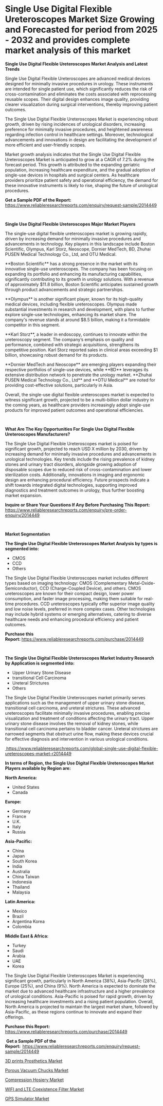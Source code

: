 <p><h1>Single Use Digital Flexible Ureteroscopes Market Size Growing and Forecasted for period from 2025 - 2032 and provides complete market analysis of this market</h1></p><p><strong>Single Use Digital Flexible Ureteroscopes Market Analysis and Latest Trends</strong></p>
<p><p>Single Use Digital Flexible Ureteroscopes are advanced medical devices designed for minimally invasive procedures in urology. These instruments are intended for single patient use, which significantly reduces the risk of cross-contamination and eliminates the costs associated with reprocessing reusable scopes. Their digital design enhances image quality, providing clearer visualization during surgical interventions, thereby improving patient outcomes.</p><p>The Single Use Digital Flexible Ureteroscopes Market is experiencing robust growth, driven by rising incidences of urological disorders, increasing preference for minimally invasive procedures, and heightened awareness regarding infection control in healthcare settings. Moreover, technological advancements and innovations in design are facilitating the development of more efficient and user-friendly scopes.</p><p>Market growth analysis indicates that the Single Use Digital Flexible Ureteroscopes Market is anticipated to grow at a CAGR of 7.2% during the forecast period. This growth is attributed to the expanding geriatric population, increasing healthcare expenditure, and the gradual adoption of single-use devices in hospitals and surgical centers. As healthcare providers prioritize patient safety and operational efficiency, the demand for these innovative instruments is likely to rise, shaping the future of urological procedures.</p></p>
<p><strong>Get a Sample PDF of the Report:&nbsp;</strong> <a href="https://www.reliableresearchreports.com/enquiry/request-sample/2014449?utm_campaign=10&utm_medium=2&utm_source=Github&utm_content=ia&utm_term=29032025&utm_id=single-use-digital-flexible-ureteroscopes">https://www.reliableresearchreports.com/enquiry/request-sample/2014449</a></p>
<p>&nbsp;</p>
<p><strong>Single Use Digital Flexible Ureteroscopes Major Market Players</strong></p>
<p><p>The single-use digital flexible ureteroscopes market is growing rapidly, driven by increasing demand for minimally invasive procedures and advancements in technology. Key players in this landscape include Boston Scientific, Olympus, Karl Storz, Neoscope, Dornier MedTech, BD, Zhuhai PUSEN Medical Technology Co., Ltd, and OTU Medical.</p><p>**Boston Scientific** has a strong presence in the market with its innovative single-use ureteroscopes. The company has been focusing on expanding its portfolio and enhancing its manufacturing capabilities, significantly contributing to its growth in urology solutions. With a revenue of approximately $11.8 billion, Boston Scientific anticipates sustained growth through product advancements and strategic partnerships.</p><p>**Olympus** is another significant player, known for its high-quality medical devices, including flexible ureteroscopes. Olympus made substantial investments in research and development, with plans to further explore single-use technologies, enhancing its market share. The company's revenue stands at around $8.5 billion, making it a formidable competitor in this segment.</p><p>**Karl Storz**, a leader in endoscopy, continues to innovate within the ureteroscopy segment. The company’s emphasis on quality and performance, combined with strategic acquisitions, strengthens its competitive position. Karl Storz reported sales in clinical areas exceeding $1 billion, showcasing robust demand for its products.</p><p>**Dornier MedTech and Neoscope** are emerging players expanding their respective portfolios of single-use devices, while **BD** leverages its extensive distribution network to penetrate the urology market. **Zhuhai PUSEN Medical Technology Co., Ltd** and **OTU Medical** are noted for providing cost-effective solutions, particularly in Asia.</p><p>Overall, the single-use digital flexible ureteroscopes market is expected to witness significant growth, projected to be a multi-billion dollar industry in the coming years, as healthcare providers increasingly adopt single-use products for improved patient outcomes and operational efficiencies.</p></p>
<p>&nbsp;</p>
<p><strong>What Are The Key Opportunities For Single Use Digital Flexible Ureteroscopes Manufacturers?</strong></p>
<p><p>The Single Use Digital Flexible Ureteroscopes market is poised for significant growth, projected to reach USD X million by 2030, driven by increasing demand for minimally invasive procedures and advancements in urological technologies. Key trends include the rising prevalence of kidney stones and urinary tract disorders, alongside growing adoption of disposable scopes due to reduced risk of cross-contamination and lower sterilization costs. Additionally, innovations in imaging and ergonomic design are enhancing procedural efficiency. Future prospects indicate a shift towards integrated digital technologies, supporting improved diagnostics and treatment outcomes in urology, thus further boosting market expansion.</p></p>
<p><strong>Inquire or Share Your Questions If Any Before Purchasing This Report:</strong> <a href="https://www.reliableresearchreports.com/enquiry/pre-order-enquiry/2014449?utm_campaign=10&utm_medium=2&utm_source=Github&utm_content=ia&utm_term=29032025&utm_id=single-use-digital-flexible-ureteroscopes">https://www.reliableresearchreports.com/enquiry/pre-order-enquiry/2014449</a></p>
<p>&nbsp;</p>
<p><strong>Market Segmentation</strong></p>
<p><strong>The Single Use Digital Flexible Ureteroscopes Market Analysis by types is segmented into:</strong></p>
<p><ul><li>CMOS</li><li>CCD</li><li>Others</li></ul></p>
<p><p>The Single Use Digital Flexible Ureteroscopes market includes different types based on imaging technology: CMOS (Complementary Metal-Oxide-Semiconductor), CCD (Charge-Coupled Device), and others. CMOS ureteroscopes are known for their compact design, lower power consumption, and faster image processing, making them suitable for real-time procedures. CCD ureteroscopes typically offer superior image quality and low noise levels, preferred in more complex cases. Other technologies may include hybrid systems or emerging alternatives, catering to diverse healthcare needs and enhancing procedural efficiency and patient outcomes.</p></p>
<p><strong>Purchase this Report:&nbsp;</strong><a href="https://www.reliableresearchreports.com/purchase/2014449?utm_campaign=10&utm_medium=2&utm_source=Github&utm_content=ia&utm_term=29032025&utm_id=single-use-digital-flexible-ureteroscopes">https://www.reliableresearchreports.com/purchase/2014449</a></p>
<p>&nbsp;</p>
<p><strong>The Single Use Digital Flexible Ureteroscopes Market Industry Research by Application is segmented into:</strong></p>
<p><ul><li>Upper Urinary Stone Disease</li><li>transitional Cell Carcinoma</li><li>Ureteral Strictures</li><li>Others</li></ul></p>
<p><p>The Single Use Digital Flexible Ureteroscopes market primarily serves applications such as the management of upper urinary stone disease, transitional cell carcinoma, and ureteral strictures. These advanced ureteroscopes facilitate minimally invasive procedures, enabling precise visualization and treatment of conditions affecting the urinary tract. Upper urinary stone disease involves the removal of kidney stones, while transitional cell carcinoma pertains to bladder cancer. Ureteral strictures are narrowed segments that obstruct urine flow, making these devices crucial for effective diagnosis and intervention in various urological conditions.</p></p>
<p><a href="https://www.reliableresearchreports.com/global-single-use-digital-flexible-ureteroscopes-market-r2014449?utm_campaign=10&utm_medium=2&utm_source=Github&utm_content=ia&utm_term=29032025&utm_id=single-use-digital-flexible-ureteroscopes">&nbsp;https://www.reliableresearchreports.com/global-single-use-digital-flexible-ureteroscopes-market-r2014449</a></p>
<p><strong>In terms of Region, the Single Use Digital Flexible Ureteroscopes Market Players available by Region are:</strong></p>
<p>
    <p> <strong> North America: </strong>
        <ul>
            <li>United States</li>
            <li>Canada</li>
        </ul>
        </p> 
    <p> <strong> Europe: </strong>
        <ul>
            <li>Germany</li>
            <li>France</li>
            <li>U.K.</li>
            <li>Italy</li>
            <li>Russia</li>
        </ul>
        </p> 
    <p> <strong> Asia-Pacific: </strong>
        <ul>
            <li>China</li>
            <li>Japan</li>
            <li>South Korea</li>
            <li>India</li>
            <li>Australia</li>
            <li>China Taiwan</li>
            <li>Indonesia</li>
            <li>Thailand</li>
            <li>Malaysia</li>
        </ul>
        </p> 
    <p> <strong> Latin America: </strong>
        <ul>
            <li>Mexico</li>
            <li>Brazil</li>
            <li>Argentina Korea</li>
            <li>Colombia</li>
        </ul>
        </p> 
    <p> <strong> Middle East & Africa: </strong>
        <ul>
            <li>Turkey</li>
            <li>Saudi</li>
            <li>Arabia</li>
            <li>UAE</li>
            <li>Korea</li>
        </ul>
    </p>
    </p>
<p><p>The Single Use Digital Flexible Ureteroscopes Market is experiencing significant growth, particularly in North America (38%), Asia-Pacific (28%), Europe (25%), and China (9%). North America is expected to dominate the market due to advanced healthcare infrastructure and a higher prevalence of urological conditions. Asia-Pacific is poised for rapid growth, driven by increasing healthcare investments and a rising patient population. Overall, North America is projected to maintain the largest market share, followed by Asia-Pacific, as these regions continue to innovate and expand their offerings.</p></p>
<p><strong>Purchase this Report: </strong><a href="https://www.reliableresearchreports.com/purchase/2014449?utm_campaign=10&utm_medium=2&utm_source=Github&utm_content=ia&utm_term=29032025&utm_id=single-use-digital-flexible-ureteroscopes">https://www.reliableresearchreports.com/purchase/2014449</a></p>
<p>&nbsp;<strong>Get a Sample PDF of the Report:&nbsp;&nbsp;</strong><a href="https://www.reliableresearchreports.com/enquiry/request-sample/2014449?utm_campaign=10&utm_medium=2&utm_source=Github&utm_content=ia&utm_term=29032025&utm_id=single-use-digital-flexible-ureteroscopes">https://www.reliableresearchreports.com/enquiry/request-sample/2014449</a></p>
<p><strong></strong></p>
<p><p><a href="https://github.com/dovbusmrking/Market-Research-Report-List-1/blob/main/3d-prints-prosthetics-market.md?utm_campaign=10&utm_medium=2&utm_source=Github&utm_content=ia&utm_term=29032025&utm_id=single-use-digital-flexible-ureteroscopes">3D prints Prosthetics Market</a></p><p><a href="https://github.com/knipsfilip8f/Market-Research-Report-List-1/blob/main/porous-vacuum-chucks-market.md?utm_campaign=10&utm_medium=2&utm_source=Github&utm_content=ia&utm_term=29032025&utm_id=single-use-digital-flexible-ureteroscopes">Porous Vacuum Chucks Market</a></p><p><a href="https://github.com/azetehhasle/Market-Research-Report-List-1/blob/main/compression-hosiery-market.md?utm_campaign=10&utm_medium=2&utm_source=Github&utm_content=ia&utm_term=29032025&utm_id=single-use-digital-flexible-ureteroscopes">Compression Hosiery Market</a></p><p><a href="https://github.com/ogbadujonito22/Market-Research-Report-List-1/blob/main/wifi-and-lte-coexistence-filter-market.md?utm_campaign=10&utm_medium=2&utm_source=Github&utm_content=ia&utm_term=29032025&utm_id=single-use-digital-flexible-ureteroscopes">WIFI and LTE Coexistence Filter Market</a></p><p><a href="https://github.com/lemiranajd/Market-Research-Report-List-1/blob/main/gps-simulator-market.md?utm_campaign=10&utm_medium=2&utm_source=Github&utm_content=ia&utm_term=29032025&utm_id=single-use-digital-flexible-ureteroscopes">GPS Simulator Market</a></p></p>
